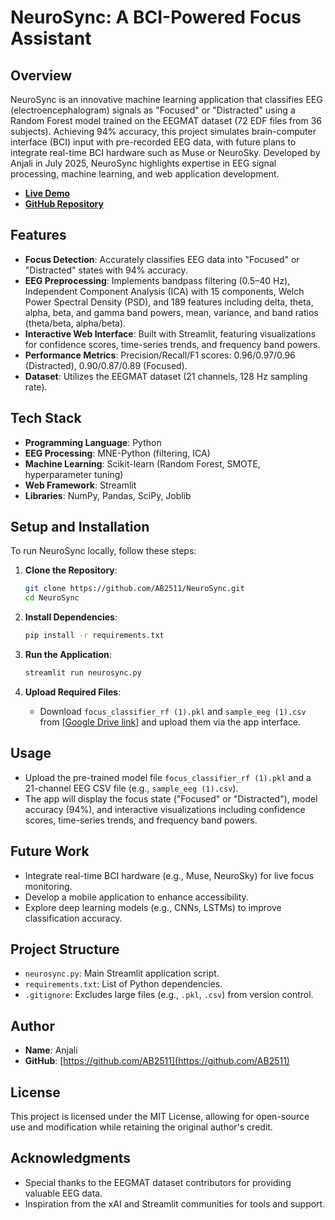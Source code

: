 # NeuroSync: A BCI-Powered Focus Assistant

## Overview
NeuroSync is an innovative machine learning application that classifies EEG (electroencephalogram) signals as "Focused" or "Distracted" using a Random Forest model trained on the EEGMAT dataset (72 EDF files from 36 subjects). Achieving 94% accuracy, this project simulates brain-computer interface (BCI) input with pre-recorded EEG data, with future plans to integrate real-time BCI hardware such as Muse or NeuroSky. Developed by Anjali in July 2025, NeuroSync highlights expertise in EEG signal processing, machine learning, and web application development.

- **[Live Demo](https://neurosyncafocusassistant.streamlit.app/)**
- **[GitHub Repository](https://github.com/AB2511/NeuroSync)**

## Features
- **Focus Detection**: Accurately classifies EEG data into "Focused" or "Distracted" states with 94% accuracy.
- **EEG Preprocessing**: Implements bandpass filtering (0.5–40 Hz), Independent Component Analysis (ICA) with 15 components, Welch Power Spectral Density (PSD), and 189 features including delta, theta, alpha, beta, and gamma band powers, mean, variance, and band ratios (theta/beta, alpha/beta).
- **Interactive Web Interface**: Built with Streamlit, featuring visualizations for confidence scores, time-series trends, and frequency band powers.
- **Performance Metrics**: Precision/Recall/F1 scores: 0.96/0.97/0.96 (Distracted), 0.90/0.87/0.89 (Focused).
- **Dataset**: Utilizes the EEGMAT dataset (21 channels, 128 Hz sampling rate).

## Tech Stack
- **Programming Language**: Python
- **EEG Processing**: MNE-Python (filtering, ICA)
- **Machine Learning**: Scikit-learn (Random Forest, SMOTE, hyperparameter tuning)
- **Web Framework**: Streamlit
- **Libraries**: NumPy, Pandas, SciPy, Joblib

## Setup and Installation
To run NeuroSync locally, follow these steps:

1. **Clone the Repository**:
   ```bash
   git clone https://github.com/AB2511/NeuroSync.git
   cd NeuroSync
   ```

2. **Install Dependencies**:
   ```bash
   pip install -r requirements.txt
   ```

3. **Run the Application**:
   ```bash
   streamlit run neurosync.py
   ```

4. **Upload Required Files**:
   - Download `focus_classifier_rf (1).pkl` and `sample_eeg (1).csv` from [[Google Drive link](https://drive.google.com/file/d/1QP2tqD9px5O3W04gsuapT5IcAqTm-d7u/view?usp=sharing)] and upload them via the app interface.

## Usage
- Upload the pre-trained model file `focus_classifier_rf (1).pkl` and a 21-channel EEG CSV file (e.g., `sample_eeg (1).csv`).
- The app will display the focus state ("Focused" or "Distracted"), model accuracy (94%), and interactive visualizations including confidence scores, time-series trends, and frequency band powers.

## Future Work
- Integrate real-time BCI hardware (e.g., Muse, NeuroSky) for live focus monitoring.
- Develop a mobile application to enhance accessibility.
- Explore deep learning models (e.g., CNNs, LSTMs) to improve classification accuracy.

## Project Structure
- `neurosync.py`: Main Streamlit application script.
- `requirements.txt`: List of Python dependencies.
- `.gitignore`: Excludes large files (e.g., `.pkl`, `.csv`) from version control.

## Author
- **Name**: Anjali
- **GitHub**: [https://github.com/AB2511](https://github.com/AB2511)

## License
This project is licensed under the MIT License, allowing for open-source use and modification while retaining the original author's credit.

## Acknowledgments
- Special thanks to the EEGMAT dataset contributors for providing valuable EEG data.
- Inspiration from the xAI and Streamlit communities for tools and support.
